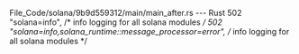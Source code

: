 File_Code/solana/9b9d559312/main/main_after.rs --- Rust
502             "solana=info", /* info logging for all solana modules */                                                                                     502             "solana=info,solana_runtime::message_processor=error", /* info logging for all solana modules */

